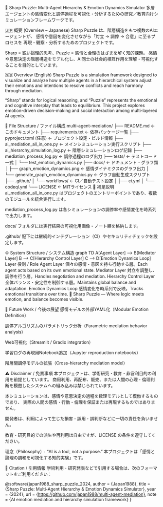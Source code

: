🧩 Sharp Puzzle: Multi-Agent Hierarchy & Emotion Dynamics Simulator
多層エージェントの感情変化と調停過程を可視化・分析するための研究／教育向けシミュレーションフレームワークです。

🇯🇵 概要 (Overview – Japanese)
Sharp Puzzle は、階層構造をもつ複数のAIエージェントが、
感情や意図を変化させながら「対立 → 調停 → 合意」に至るプロセスを
再現・観察・分析するためのプロジェクトです。

Sharp = 鋭い論理的思考、Puzzle = 感情と合理のはざまを解く知的課題。
感情や意思決定の階層構造をモデル化し、AI同士の社会的相互作用を理解・可視化することを目的としています。

🇬🇧 Overview (English)
Sharp Puzzle is a simulation framework designed to visualize and analyze how multiple agents in a hierarchical system adjust their emotions and intentions to resolve conflicts and reach harmony through mediation.

“Sharp” stands for logical reasoning, and “Puzzle” represents the emotional and cognitive interplay that leads to equilibrium.
This project explores emotion-driven decision-making and social interaction among multi-layered AI agents.

📁 File Structure / ファイル構成
multi-agent-mediation/
├── README.md ← このドキュメント
├── requirements.txt ← 依存パッケージ一覧
├── pyproject.toml (任意) ← プロジェクト設定・ビルド情報
├── ai_mediation_all_in_one.py ← メインシミュレーション実行スクリプト
├── ai_hierarchy_simulation_log.py ← 階層シミュレーションログ記録
├── mediation_process_log.py ← 調停過程のログ出力
├── tests/ ← テストコード一式
│   └── test_emotion_dynamics.py
├── docs/ ← ドキュメント・グラフ類
│   ├── graph_emotion_dynamics.png ← 感情ダイナミクスのグラフ出力
│   └── generate_graph_emotion_dynamics.py ← グラフ自動生成スクリプト
├── .github/
│   └── workflows/ ← CI／自動テスト設定
│       ├── ci.yml
│       └── codeql.yml
└── LICENSE ← MITライセンス
🧾 補足説明
ai_mediation_all_in_one.py はプロジェクトのエントリーポイントであり、複数のモジュールを統合実行します。

mediation_process_log.py は各シミュレーションの調停率や感情変化を時系列で出力します。

docs/ フォルダには実行結果の可視化用画像・ノート類を格納します。

.github/ 配下には継続的インテグレーション（CI）やセキュリティチェックを設定します。

⚙️ System Structure / システム構造
graph TD
 A[Agent Layer] --> B[Mediator Layer]
 B --> C[Hierarchy Control Layer]
 C --> D[Emotion Dynamics Loop]
Layer	役割 / Role
Agent Layer	個々の感情・意図を持ち行動する層。Each agent acts based on its own emotional state.
Mediator Layer	対立を調整し、調停を行う層。Handles negotiation and mediation.
Hierarchy Control Layer	全体バランス・安定性を制御する層。Maintains global balance and adaptation.
Emotion Dynamics Loop	感情変化を時系列で反映。Tracks emotional transitions over time.
🧩 Sharp Puzzle — Where logic meets emotion, and balance becomes visible.

🧩 Future Work / 今後の展望
 感情モデルの外部YAML化（Modular Emotion Definition）

 調停アルゴリズムのパラメトリック分析（Parametric mediation behavior analysis）

 Web可視化（Streamlit / Gradio integration）

 学習ログの再現用Notebook追加（Jupyter reproduction notebooks）

 階層間調停モデルの拡張（Cross-hierarchy mediation model）

⚠️ Disclaimer / 免責事項
本プロジェクトは、学術研究・教育・非営利目的の利用を前提としています。
商用利用、再配布、販売、または人間の心理・倫理判断を模倣したシステムへの組み込みは禁じられています。

本シミュレーションは、感情や意思決定の過程を数理モデルとして模倣するものであり、
実際の人間の感情・行動・倫理を保証または再現するものではありません。

開発者は、利用によって生じた損害・誤用・誤判断などに一切の責任を負いません。

教育・研究目的での派生や再利用は自由ですが、LICENSE の条件を遵守してください。

理念（Philosophy）:
“AI is a tool, not a purpose.”
本プロジェクトは「感情と論理の調和を可視化する知的実験」です。

🧠 Citation / 引用情報
学術利用・研究発表などで引用する場合は、次のフォーマットをご利用ください：

@software{japan1988_sharp_puzzle_2024,
  author = {Japan1988},
  title = {Sharp Puzzle: Multi-Agent Hierarchy & Emotion Dynamics Simulator},
  year = {2024},
  url = {https://github.com/japan1988/multi-agent-mediation},
  note = {AI emotion mediation and hierarchy simulation framework}
}
